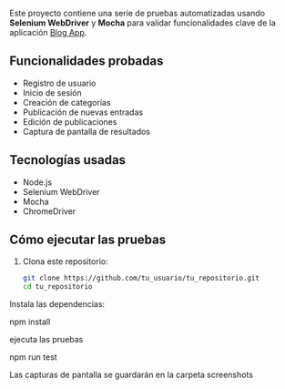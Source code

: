 Este proyecto contiene una serie de pruebas automatizadas usando **Selenium WebDriver** y **Mocha** para validar funcionalidades clave de la aplicación [Blog App](https://blog-app-eosin-alpha.vercel.app/).

##  Funcionalidades probadas

- Registro de usuario
- Inicio de sesión
- Creación de categorías
- Publicación de nuevas entradas
- Edición de publicaciones
- Captura de pantalla de resultados

##  Tecnologías usadas

- Node.js
- Selenium WebDriver
- Mocha
- ChromeDriver

##  Cómo ejecutar las pruebas

1. Clona este repositorio:
   ```bash
   git clone https://github.com/tu_usuario/tu_repositorio.git
   cd tu_repositorio

Instala las dependencias:

npm install


ejecuta las pruebas 

npm run test

Las capturas de pantalla se guardarán en la carpeta screenshots
